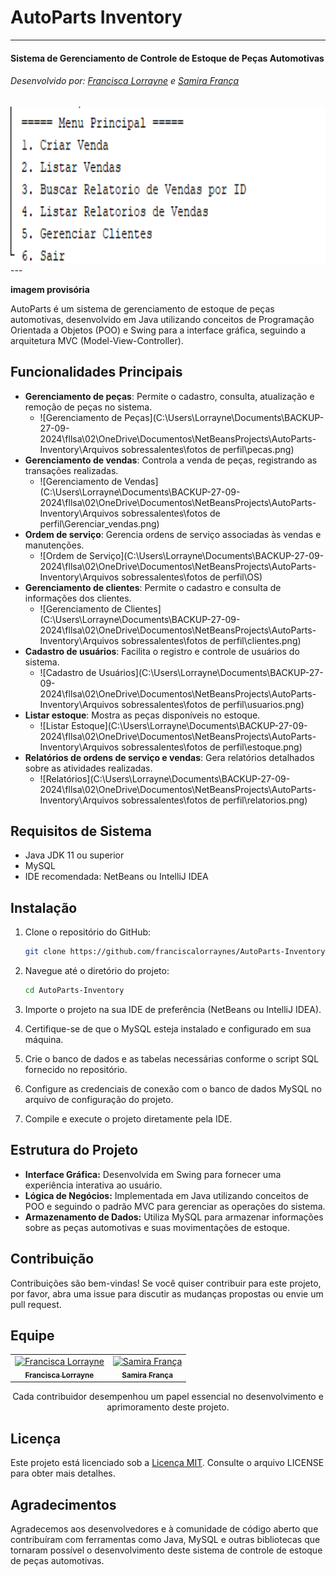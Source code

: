 # AutoParts Inventory

---

#### Sistema de Gerenciamento de Controle de Estoque de Peças Automotivas

###### Desenvolvido por: [Francisca Lorrayne](https://github.com/franciscalorraynes) e [Samira França](https://github.com/samirafq)

<div>
  <img src="https://github.com/franciscalorraynes/AutoParts-Inventory/blob/main/controle-estoque/src/main/java/com/autoparts/controle/estoque/view/modelo/image/Captura%20de%20tela%202024-10-09%20090206.png?raw=true" width="700" height="250">
</div>
---

**imagem provisória** 

AutoParts é um sistema de gerenciamento de estoque de peças automotivas, desenvolvido em Java utilizando conceitos de Programação Orientada a Objetos (POO) e Swing para a interface gráfica, seguindo a arquitetura MVC (Model-View-Controller).

## Funcionalidades Principais

- **Gerenciamento de peças**: Permite o cadastro, consulta, atualização e remoção de peças no sistema.
  - ![Gerenciamento de Peças](C:\Users\Lorrayne\Documents\BACKUP-27-09-2024\fllsa\02\OneDrive\Documentos\NetBeansProjects\AutoParts-Inventory\Arquivos sobressalentes\fotos de perfil\pecas.png)
- **Gerenciamento de vendas**: Controla a venda de peças, registrando as transações realizadas.
  - ![Gerenciamento de Vendas](C:\Users\Lorrayne\Documents\BACKUP-27-09-2024\fllsa\02\OneDrive\Documentos\NetBeansProjects\AutoParts-Inventory\Arquivos sobressalentes\fotos de perfil\Gerenciar_vendas.png)
- **Ordem de serviço**: Gerencia ordens de serviço associadas às vendas e manutenções.
  - ![Ordem de Serviço](C:\Users\Lorrayne\Documents\BACKUP-27-09-2024\fllsa\02\OneDrive\Documentos\NetBeansProjects\AutoParts-Inventory\Arquivos sobressalentes\fotos de perfil\OS)
- **Gerenciamento de clientes**: Permite o cadastro e consulta de informações dos clientes.
  - ![Gerenciamento de Clientes](C:\Users\Lorrayne\Documents\BACKUP-27-09-2024\fllsa\02\OneDrive\Documentos\NetBeansProjects\AutoParts-Inventory\Arquivos sobressalentes\fotos de perfil\clientes.png)
- **Cadastro de usuários**: Facilita o registro e controle de usuários do sistema.
  - ![Cadastro de Usuários](C:\Users\Lorrayne\Documents\BACKUP-27-09-2024\fllsa\02\OneDrive\Documentos\NetBeansProjects\AutoParts-Inventory\Arquivos sobressalentes\fotos de perfil\usuarios.png)
- **Listar estoque**: Mostra as peças disponíveis no estoque.
  - ![Listar Estoque](C:\Users\Lorrayne\Documents\BACKUP-27-09-2024\fllsa\02\OneDrive\Documentos\NetBeansProjects\AutoParts-Inventory\Arquivos sobressalentes\fotos de perfil\estoque.png)
- **Relatórios de ordens de serviço e vendas**: Gera relatórios detalhados sobre as atividades realizadas.
  - ![Relatórios](C:\Users\Lorrayne\Documents\BACKUP-27-09-2024\fllsa\02\OneDrive\Documentos\NetBeansProjects\AutoParts-Inventory\Arquivos sobressalentes\fotos de perfil\relatorios.png)

## Requisitos de Sistema

- Java JDK 11 ou superior
- MySQL
- IDE recomendada: NetBeans ou IntelliJ IDEA

## Instalação

1. Clone o repositório do GitHub:

    ```bash
    git clone https://github.com/franciscalorraynes/AutoParts-Inventory.git
    ```

2. Navegue até o diretório do projeto:

    ```bash
    cd AutoParts-Inventory
    ```

3. Importe o projeto na sua IDE de preferência (NetBeans ou IntelliJ IDEA).

4. Certifique-se de que o MySQL esteja instalado e configurado em sua máquina.

5. Crie o banco de dados e as tabelas necessárias conforme o script SQL fornecido no repositório.

6. Configure as credenciais de conexão com o banco de dados MySQL no arquivo de configuração do projeto.

7. Compile e execute o projeto diretamente pela IDE.

## Estrutura do Projeto

- **Interface Gráfica:** Desenvolvida em Swing para fornecer uma experiência interativa ao usuário.
- **Lógica de Negócios:** Implementada em Java utilizando conceitos de POO e seguindo o padrão MVC para gerenciar as operações do sistema.
- **Armazenamento de Dados:** Utiliza MySQL para armazenar informações sobre as peças automotivas e suas movimentações de estoque.

## Contribuição

Contribuições são bem-vindas! Se você quiser contribuir para este projeto, por favor, abra uma issue para discutir as mudanças propostas ou envie um pull request.

## Equipe

<table align="center">
  <tr>    
    <td align="center">
      <a href="https://github.com/franciscalorraynes">
        <img src="https://avatars.githubusercontent.com/u/104534319?v=4" 
        width="120px;" alt="Francisca Lorrayne"/><br>
        <sub>
          <b>Francisca Lorrayne</b>
         </sub>
      </a>
    </td>
    <td align="center">
      <a href="https://github.com/samirafq">
        <img src="https://avatars.githubusercontent.com/u/111064435?v=4" 
        width="120px;" alt="Samira França"/><br>
        <sub>
          <b>Samira França</b>
         </sub>
      </a>
    </td>
  </tr>
</table>

<p align="center">
Cada contribuidor desempenhou um papel essencial no desenvolvimento e aprimoramento deste projeto.
</p>

## Licença

Este projeto está licenciado sob a [Licença MIT](https://github.com/franciscalorraynes/AutoParts_Inventory/blob/main/LICENSE). Consulte o arquivo LICENSE para obter mais detalhes.

## Agradecimentos

Agradecemos aos desenvolvedores e à comunidade de código aberto que contribuíram com ferramentas como Java, MySQL e outras bibliotecas que tornaram possível o desenvolvimento deste sistema de controle de estoque de peças automotivas.
